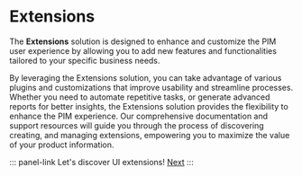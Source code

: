 # Extensions

The **Extensions** solution is designed to enhance and customize the PIM user experience by allowing you to add new features and functionalities tailored to your specific business needs.

By leveraging the Extensions solution, you can take advantage of various plugins and customizations that improve usability and streamline processes. Whether you need to automate repetitive tasks, or generate advanced reports for better insights, the Extensions solution provides the flexibility to enhance the PIM experience. Our comprehensive documentation and support resources will guide you through the process of discovering creating, and managing extensions, empowering you to maximize the value of your product information.

::: panel-link Let's discover UI extensions! [Next](/extensions/ui-extensions.html)
:::
